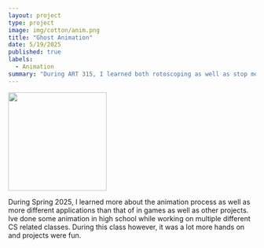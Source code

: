 ```yaml
---
layout: project
type: project
image: img/cotton/anim.png
title: "Ghost Animation"
date: 5/19/2025
published: true
labels:
  - Animation
summary: "During ART 315, I learned both rotoscoping as well as stop motion animation"
---
```


<div class="text-center p-4">
  <img width="200px" src="../img/micromouse/anim.png" class="img-thumbnail" >

During Spring 2025, I learned more about the animation process as well as more different applications than that of in games as well as other projects. Ive done some animation in high school while working on multiple different CS related classes. During this class however, it was a lot more hands on and projects were fun.
